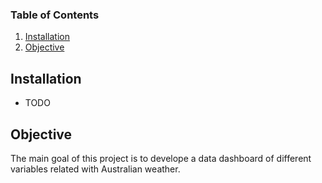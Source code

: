 ### Table of Contents

1. [Installation](#installation)
2. [Objective](#objective)

## Installation <a name="installation"></a>

- TODO

## Objective <a name="objective"></a>

The main goal of this project is to develope a data dashboard of different variables related with Australian weather.